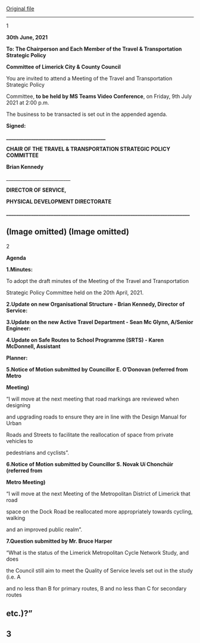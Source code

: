 [Original file](https://www.limerick.ie/sites/default/files/media/documents/2021-07/20210601-agenda-travel-transportation-spc-meeting-9.07.21.pdf)

---
1

**30th** **June, 2021**

**To: The Chairperson and Each Member of the Travel & Transportation Strategic Policy**

**Committee of Limerick City & County Council**

You are invited to attend a Meeting of the Travel and Transportation Strategic Policy

Committee, **to be held by MS Teams Video Conference**, on Friday, 9th July 2021 at 2:00 p.m.

The business to be transacted is set out in the appended agenda.

**Signed:**

**\_\_\_\_\_\_\_\_\_\_\_\_\_\_\_\_\_\_\_\_\_\_\_\_\_\_\_\_\_\_\_\_\_\_\_\_\_\_\_\_**

**CHAIR OF THE TRAVEL & TRANSPORTATION STRATEGIC POLICY COMMITTEE**

**Brian Kennedy**

\_\_\_\_\_\_\_\_\_\_\_\_\_\_\_\_\_\_\_\_\_\_\_\_\_\_\_

**DIRECTOR OF SERVICE,**

**PHYSICAL DEVELOPMENT DIRECTORATE**

**\_\_\_\_\_\_\_\_\_\_\_\_\_\_\_\_\_\_\_\_\_\_\_\_\_\_\_\_\_\_\_\_\_\_\_\_\_\_\_\_\_\_\_\_\_\_\_\_\_\_\_\_\_\_\_\_\_\_\_\_\_\_\_\_\_\_\_\_\_\_\_\_\_\_**

(Image omitted)
(Image omitted)
---
2

**Agenda**

**1.Minutes:**

To adopt the draft minutes of the Meeting of the Travel and Transportation

Strategic Policy Committee held on the 20th April, 2021.

**2.Update on new Organisational Structure - Brian Kennedy, Director of Service:**

**3.Update on the new Active Travel Department - Sean Mc Glynn, A/Senior Engineer:**

**4.Update on Safe Routes to School Programme (SRTS) - Karen McDonnell, Assistant**

**Planner:**

**5.Notice of Motion submitted by Councillor E. O’Donovan (referred from Metro**

**Meeting)**

“I will move at the next meeting that road markings are reviewed when designing

and upgrading roads to ensure they are in line with the Design Manual for Urban

Roads and Streets to facilitate the reallocation of space from private vehicles to

pedestrians and cyclists”.

**6.Notice of Motion submitted by Councillor S. Novak Uí Chonchúir (referred from**

**Metro Meeting)**

“I will move at the next Meeting of the Metropolitan District of Limerick that road

space on the Dock Road be reallocated more appropriately towards cycling, walking

and an improved public realm”.

**7.Question submitted by Mr. Bruce Harper**

“What is the status of the Limerick Metropolitan Cycle Network Study, and does

the Council still aim to meet the Quality of Service levels set out in the study (i.e.  A

and no less than B for primary routes, B and no less than C for secondary routes

etc.)?”
---
3
---
